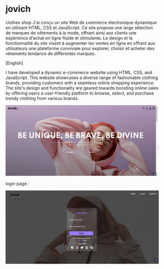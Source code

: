 # jovich
clothes shop
J'ai conçu un site Web de commerce électronique dynamique en utilisant HTML, CSS et JavaScript. 
Ce site propose une large sélection de marques de vêtements à la mode, offrant ainsi aux clients une expérience d'achat en ligne fluide et stimulante.
Le design et la fonctionnalité du site visent à augmenter les ventes en ligne en offrant aux utilisateurs une plateforme conviviale pour explorer, choisir et acheter des vêtements tendance de différentes marques.

[English]

I have developed a dynamic e-commerce website using HTML, CSS, and JavaScript. This website showcases a diverse range of fashionable clothing brands, providing customers with a seamless online shopping experience. 
The site's design and functionality are geared towards boosting online sales by offering users a user-friendly platform to browse, select, and purchase trendy clothing from various brands.

![jovich acceuil](images/1.png)

login page : 

![jovich acceuil](images/4.png)
